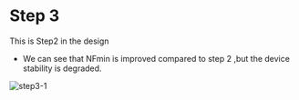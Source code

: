 # Step 3
This is Step2 in the design

- We can see that  NFmin is improved compared to step 2 ,but the device stability is degraded.

![step3-1](https://github.com/chennakeshavadasa/2.4-GHz-LNA-using-Keysight-ADS/assets/123294639/6e74bca0-fb75-4f1f-ae6e-2f85d33e9383)
